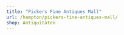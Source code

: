 ```yaml
---
title: "Pickers Fine Antiques Mall"
url: /hampton/pickers-fine-antiques-mall/
shop: Antiquitäten
---
```

